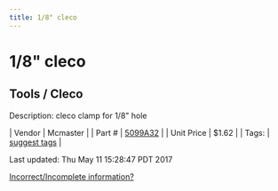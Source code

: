 ```yaml
---
title: 1/8" cleco
---
```


# 1/8" cleco
## Tools / Cleco
Description: 	cleco clamp for 1/8" hole 

| Vendor | Mcmaster | 
| Part # | [5099A32](https://www.mcmaster.com/#5099A32) | 
| Unit Price | $1.62 | 
| Tags: | [suggest tags](https://docs.google.com/forms/d/e/1FAIpQLSeWyY8v3RgOty-MyWmh9U0iivNYN_molChYyS-0U-o-kOAv_g/viewform) | 

Last updated: Thu May 11 15:28:47 PDT 2017

 [Incorrect/Incomplete information?](https://docs.google.com/forms/d/e/1FAIpQLSeWyY8v3RgOty-MyWmh9U0iivNYN_molChYyS-0U-o-kOAv_g/viewform)